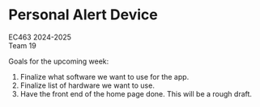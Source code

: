 Personal Alert Device
=================
EC463 2024-2025\
Team 19

Goals for the upcoming week: 
1. Finalize what software we want to use for the app.
2. Finalize list of hardware we want to use.
3. Have the front end of the home page done. This will be a rough draft.
